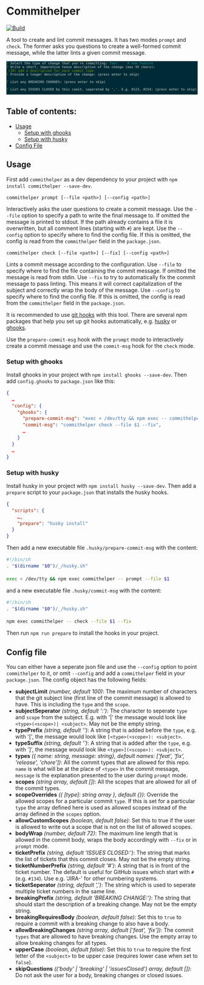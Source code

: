 # Commithelper

[![Build](https://github.com/jvanbruegge/commithelper/actions/workflows/ci.yml/badge.svg)](https://github.com/jvanbruegge/commithelper/actions/workflows/ci.yml)

A tool to create and lint commit messages. It has two modes `prompt` and `check`. The former asks you questions to create a well-formed commit message, while the latter lints a given commit message.

![A screenshot of a terminal showing the tool](./console.png)

## Table of contents:

-   [Usage](https://github.com/jvanbruegge/commithelper#usage)
    -   [Setup with ghooks](https://github.com/jvanbruegge/commithelper#setup-with-ghooks)
    -   [Setup with husky](https://github.com/jvanbruegge/commithelper#setup-with-husky)
-   [Config File](https://github.com/jvanbruegge/commithelper#config-file)

## Usage

First add `commithelper` as a dev dependency to your project with `npm install commithelper --save-dev`.

```
commithelper prompt [--file <path>] [--config <path>]
```

Interactively asks the user questions to create a commit message. Use the `--file` option to specify a path to write the final message to. If omitted the message is printed to stdout. If the path already contains a file it is overwritten, but all comment lines (starting with `#`) are kept. Use the `--config` option to specify where to find the config file. If this is omitted, the config is read from the `commithelper` field in the `package.json`.

```
commithelper check [--file <path>] [--fix] [--config <path>]
```

Lints a commit message according to the configuration. Use `--file` to specify where to find the file containing the commit message. If omitted the message is read from stdin. Use `--fix` to try to automatically fix the commit message to pass linting. This means it will correct capitalization of the subject and correctly wrap the body of the message. Use `--config` to specify where to find the config file. If this is omitted, the config is read from the `commithelper` field in the `package.json`.

It is recommended to use [git hooks](https://git-scm.com/docs/githooks) with this tool. There are several npm packages that help you set up git hooks automatically, e.g. [husky](https://github.com/typicode/husky) or [ghooks](https://github.com/ghooks-org/ghooks).

Use the `prepare-commit-msg` hook with the `prompt` mode to interactively create a commit message and use the `commit-msg` hook for the `check` mode.

### Setup with ghooks

Install ghooks in your project with `npm install ghooks --save-dev`. Then add `config.ghooks` to `package.json` like this:

```json
{
  …
  "config": {
    "ghooks": {
      "prepare-commit-msg": "exec < /dev/tty && npm exec -- commithelper prompt --file $1",
      "commit-msg": "commithelper check --file $1 --fix",
      …
    }
  }
  …
}
```

### Setup with husky

Install husky in your project with `npm install husky --save-dev`. Then add a `prepare` script to your `package.json` that installs the husky hooks.

```json
{
  "scripts": {
    …,
    "prepare": "husky install"
  }
}
```

Then add a new executable file `.husky/prepare-commit-msg` with the content:

```sh
#!/bin/sh
. "$(dirname "$0")/_/husky.sh"

exec < /dev/tty && npm exec commithelper -- prompt --file $1
```

and a new executable file `.husky/commit-msg` with the content:

```sh
#!/bin/sh
. "$(dirname "$0")/_/husky.sh"

npm exec commithelper -- check --file $1 --fix
```

Then run `npm run prepare` to install the hooks in your project.

## Config file

You can either have a seperate json file and use the `--config` option to point `commithelper` to it, or omit `--config` and add a `commithelper` field in your `package.json`. The config object has the following fields:

-   **subjectLimit** _(number, default 100)_: The maximum number of characters that the git subject line (first line of the commit message) is allowed to have. This is including the `type` and the `scope`.
-   **subjectSeperator** _(string, default ':')_: The character to seperate `type` and `scope` from the subject. E.g. with '|' the message would look like `<type>(<scope>)| <subject>`. May not be the empty string.
-   **typePrefix** _(string, default '')_: A string that is added before the `type`, e.g. with '[', the message would look like `[<type>(<scope>): <subject>`.
-   **typeSuffix** _(string, default '')_: A string that is added after the `type`, e.g. with ']', the message would look like `<type>](<scope>): <subject>`.
-   **types** _({ name: string, message: string}, default names: ['feat', 'fix', 'release', 'chore'])_: All the commit types that are allowed for this repo. `name` is what will be at the place of `<type>` in the commit message, `message` is the explanation presented to the user during `prompt` mode.
-   **scopes** _(string array, default [])_: All the scopes that are allowed for all of the commit types.
-   **scopeOverrides** _({ [type]: string array }, default {})_: Override the allowed scopes for a particular commit `type`. If this is set for a particular `type` the array defined here is used as allowed scopes instead of the array defined in the `scopes` option.
-   **allowCustomScopes** _(boolean, default false)_: Set this to true if the user is allowed to write out a scope that is not on the list of allowed scopes.
-   **bodyWrap** _(number, default 72)_: The maximum line length that is allowed in the commit body, wraps the body accordingly with `--fix` or in `prompt` mode.
-   **ticketPrefix** _(string, default 'ISSUES CLOSED:')_: The string that marks the list of tickets that this commit closes. May not be the empty string.
-   **ticketNumberPrefix** _(string, default '#')_: A string that is in front of the ticket number. The default is useful for GitHub issues which start with `#` (e.g. `#134`). Use e.g. 'JIRA-' for other numbering systems.
-   **ticketSeperator** _(string, default ',')_: The string which is used to seperate multiple ticket numbers in the same line.
-   **breakingPrefix** _(string, default 'BREAKING CHANGE:')_: The string that should start the description of a breaking change. May not be the empty string.
-   **breakingRequiresBody** _(boolean, default false)_: Set this to `true` to require a commit with a breaking change to also have a body.
-   **allowBreakingChanges** _(string array, default ['feat', 'fix'])_: The commit `types` that are allowed to have breaking changes. Use the empty array to allow breaking changes for all types.
-   **upperCase** _(boolean, default false)_: Set this to `true` to require the first letter of the `<subject>` to be upper case (requires lower case when set to `false`).
-   **skipQuestions** _(('body' | 'breaking' | 'issuesClosed') array, default [])_: Do not ask the user for a body, breaking changes or closed issues.
